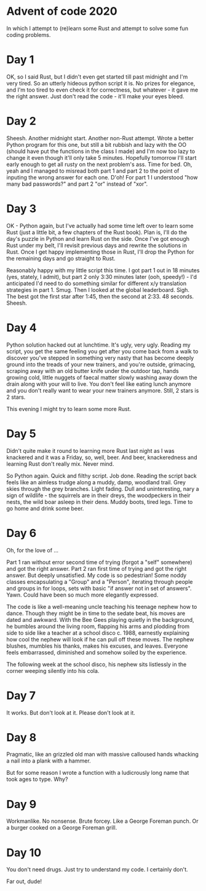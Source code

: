 # Advent of code 2020
In which I attempt to (re)learn some Rust and attempt to solve some fun coding problems.

# Day 1
OK, so I said Rust, but I didn't even get started till past midnight and I'm very tired. So an utterly hideous python script it is. No prizes for elegance, and I'm too tired to even check it for correctness, but whatever - it gave me the right answer. Just don't read the code - it'll make your eyes bleed.

# Day 2
Sheesh. Another midnight start. Another non-Rust attempt. Wrote a better Python program for this one, but still a bit rubbish and lazy with the OO (should have put the functions in the class I made) and I'm now too lazy to change it even though it'll only take 5 minutes. Hopefully tomorrow I'll start early enough to get all rusty on the next problem's ass. Time for bed. Oh, yeah and I managed to misread both part 1 and part 2 to the point of inputing the wrong answer for each one. D'oh! For part 1 I understood "how many bad passwords?" and part 2 "or" instead of "xor".

# Day 3
OK - Python again, but I've actually had some time left over to learn some Rust (just a little bit, a few chapters of the Rust book). Plan is, I'll do the day's puzzle in Python and learn Rust on the side. Once I've got enough Rust under my belt, I'll revisit previous days and rewrite the solutions in Rust. Once I get happy implementing those in Rust, I'll drop the Python for the remaining days and go straight to Rust.

Reasonably happy with my little script this time. I got part 1 out in 18 minutes (yes, stately, I admit), but part 2 only 3:30 minutes later (ooh, speedy!) - I'd anticipated I'd need to do something similar for different x/y translation strategies in part 1. Smug. Then I looked at the global leaderboard. Sigh. The best got the first star after 1:45, then the second at 2:33. 48 seconds. Sheesh.

# Day 4
Python solution hacked out at lunchtime. It's ugly, very ugly. Reading my script, you get the same feeling you get after you come back from a walk to discover you've stepped in something very nasty that has become deeply ground into the treads of your new trainers, and you're outside, grimacing, scraping away with an old butter knife under the outdoor tap, hands growing cold, little nuggets of faecal matter slowly washing away down the drain along with your will to live. You don't feel like eating lunch anymore and you don't really want to wear your new trainers anymore. Still, 2 stars is 2 stars.

This evening I might try to learn some more Rust.

# Day 5
Didn't quite make it round to learning more Rust last night as I was knackered and it was a Friday, so, well, beer. And beer, knackeredness and learning Rust don't really mix. Never mind.

So Python again. Quick and filthy script. Job done. Reading the script back feels like an aimless trudge along a muddy, damp, woodland trail. Grey skies through the grey branches. Light fading. Dull and uninteresting, nary a sign of wildlife - the squirrels are in their dreys, the woodpeckers in their nests, the wild boar asleep in their dens. Muddy boots, tired legs. Time to go home and drink some beer.

# Day 6
Oh, for the love of ...

Part 1 ran without error second time of trying (forgot a "self" somewhere) and got the right answer. Part 2 ran first time of trying and got the right answer. But deeply unsatisfied. My code is so pedestrian! Some noddy classes encapsulating a "Group" and a "Person", iterating through people and groups in for loops, sets with basic "if answer not in set of answers". Yawn. Could have been so much more elegantly expressed.

The code is like a well-meaning uncle teaching his teenage nephew how to dance. Though they might be in time to the sedate beat, his moves are dated and awkward. With the Bee Gees playing quietly in the background, he bumbles around the living room, flapping his arms and plodding from side to side like a teacher at a school disco c. 1988, earnestly explaining how cool the nephew will look if he can pull off these moves. The nephew blushes, mumbles his thanks, makes his excuses, and leaves. Everyone feels embarrassed, diminished and somehow soiled by the experience.

The following week at the school disco, his nephew sits listlessly in the corner weeping silently into his cola.

# Day 7
It works. But don't look at it. Please don't look at it.

# Day 8
Pragmatic, like an grizzled old man with massive calloused hands whacking a nail into a plank with a hammer.

But for some reason I wrote a function with a ludicrously long name that took ages to type. Why?

# Day 9
Workmanlike. No nonsense. Brute forcey. Like a George Foreman punch. Or a burger cooked on a George Foreman grill.

# Day 10
You don't need drugs. Just try to understand my code. I certainly don't.

Far out, dude!

